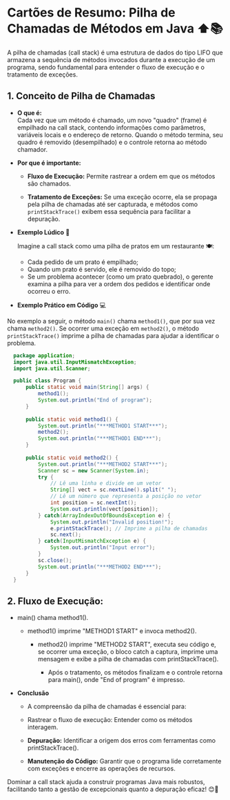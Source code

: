 # Cartões de Resumo: Pilha de Chamadas de Métodos em Java ⬆️📚

  A pilha de chamadas (call stack) é uma estrutura de dados do tipo LIFO que armazena a sequência de métodos invocados durante a execução de um programa, sendo fundamental para entender o fluxo de execução e o tratamento de exceções.


## 1. Conceito de Pilha de Chamadas

  - **O que é:**  
    Cada vez que um método é chamado, um novo "quadro" (frame) é empilhado na call stack, contendo informações como parâmetros, variáveis locais e o endereço de retorno. Quando o método termina, seu quadro é removido (desempilhado) e o controle retorna ao método chamador.

  - **Por que é importante:**  

    - **Fluxo de Execução:** Permite rastrear a ordem em que os métodos são chamados.  

    - **Tratamento de Exceções:** Se uma exceção ocorre, ela se propaga pela pilha de chamadas até ser capturada, e métodos como `printStackTrace()` exibem essa sequência para facilitar a depuração.


  - **Exemplo Lúdico** 🎲

    Imagine a call stack como uma pilha de pratos em um restaurante 🍽️:  

    - Cada pedido de um prato é empilhado;  
    - Quando um prato é servido, ele é removido do topo;  
    - Se um problema acontecer (como um prato quebrado), o gerente examina a pilha para ver a ordem dos pedidos e identificar onde ocorreu o erro.


 - **Exemplo Prático em Código** 💻

  No exemplo a seguir, o método `main()` chama `method1()`, que por sua vez chama `method2()`. Se ocorrer uma exceção em `method2()`, o método `printStackTrace()` imprime a pilha de chamadas para ajudar a identificar o problema.

  ```java
    package application;
    import java.util.InputMismatchException;
    import java.util.Scanner;

    public class Program {
        public static void main(String[] args) {
            method1();
            System.out.println("End of program");
        }
        
        public static void method1() {
            System.out.println("***METHOD1 START***");
            method2();
            System.out.println("***METHOD1 END***");
        }
        
        public static void method2() {
            System.out.println("***METHOD2 START***");
            Scanner sc = new Scanner(System.in);
            try {
                // Lê uma linha e divide em um vetor
                String[] vect = sc.nextLine().split(" ");
                // Lê um número que representa a posição no vetor
                int position = sc.nextInt();
                System.out.println(vect[position]);
            } catch(ArrayIndexOutOfBoundsException e) {
                System.out.println("Invalid position!");
                e.printStackTrace(); // Imprime a pilha de chamadas
                sc.next();
            } catch(InputMismatchException e) {
                System.out.println("Input error");
            }
            sc.close();
            System.out.println("***METHOD2 END***");
        }
    }
  ```

## 2. Fluxo de Execução:

  - main() chama method1().

    - method1() imprime "METHOD1 START" e invoca method2().

      - method2() imprime "METHOD2 START", executa seu código e, se ocorrer uma exceção, o bloco catch a captura, imprime uma mensagem e exibe a pilha de chamadas com printStackTrace().

        - Após o tratamento, os métodos finalizam e o controle retorna para main(), onde "End of program" é impresso.


- **Conclusão**
  - A compreensão da pilha de chamadas é essencial para:

  - Rastrear o fluxo de execução: Entender como os métodos interagem.


  - **Depuração:**
  Identificar a origem dos erros com ferramentas como printStackTrace().

  - **Manutenção do Código:**
  Garantir que o programa lide corretamente com exceções e encerre as operações de recursos.


Dominar a call stack ajuda a construir programas Java mais robustos, facilitando tanto a gestão de excepcionais quanto a depuração eficaz! 😊🚀